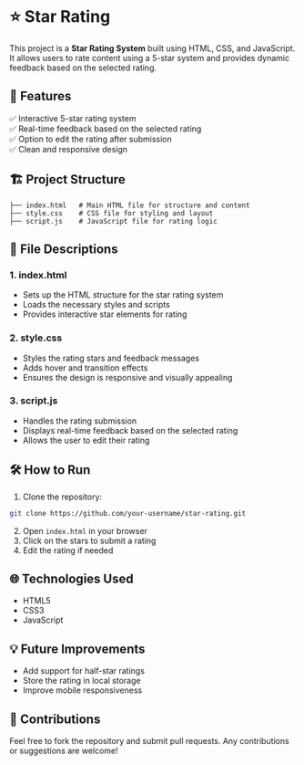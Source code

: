 
# ⭐ Star Rating

This project is a **Star Rating System** built using HTML, CSS, and JavaScript. It allows users to rate content using a 5-star system and provides dynamic feedback based on the selected rating.

## 🚀 Features
✅ Interactive 5-star rating system  
✅ Real-time feedback based on the selected rating  
✅ Option to edit the rating after submission  
✅ Clean and responsive design  

## 🏗️ Project Structure
```
├── index.html   # Main HTML file for structure and content
├── style.css    # CSS file for styling and layout
├── script.js    # JavaScript file for rating logic
```

## 📂 File Descriptions
### 1. index.html  
- Sets up the HTML structure for the star rating system  
- Loads the necessary styles and scripts  
- Provides interactive star elements for rating  

### 2. style.css  
- Styles the rating stars and feedback messages  
- Adds hover and transition effects  
- Ensures the design is responsive and visually appealing  

### 3. script.js  
- Handles the rating submission  
- Displays real-time feedback based on the selected rating  
- Allows the user to edit their rating  

## 🛠️ How to Run
1. Clone the repository:
```bash
git clone https://github.com/your-username/star-rating.git
```
2. Open `index.html` in your browser  
3. Click on the stars to submit a rating  
4. Edit the rating if needed  

## 🌐 Technologies Used
- HTML5  
- CSS3  
- JavaScript  

## 💡 Future Improvements
- Add support for half-star ratings  
- Store the rating in local storage  
- Improve mobile responsiveness  

## 🎯 Contributions
Feel free to fork the repository and submit pull requests. Any contributions or suggestions are welcome!  
